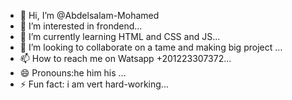 - 👋 Hi, I’m @Abdelsalam-Mohamed
- 👀 I’m interested in frondend...
- 🌱 I’m currently learning HTML and CSS and JS...
- 💞️ I’m looking to collaborate on a tame and making big project ...
- 📫 How to reach me on Watsapp +201223307372...
- 😄 Pronouns:he him his ...
- ⚡ Fun fact: i am vert hard-working...

<!---
Abdelsalam-Mohamed/Abdelsalam-Mohamed is a ✨ special ✨ repository because its `README.md` (this file) appears on your GitHub profile.
You can click the Preview link to take a look at your changes.
--->
